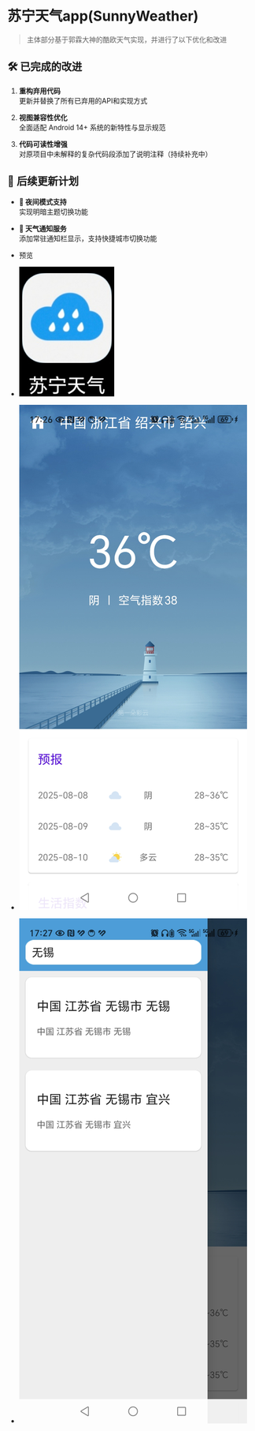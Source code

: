 # 苏宁天气app(SunnyWeather)

> 主体部分基于郭霖大神的酷欧天气实现，并进行了以下优化和改进

## 🛠️ 已完成的改进

1. **重构弃用代码**  
   更新并替换了所有已弃用的API和实现方式

2. **视图兼容性优化**  
   全面适配 Android 14+ 系统的新特性与显示规范

3. **代码可读性增强**  
   对原项目中未解释的复杂代码段添加了说明注释（持续补充中）

## 🚀 后续更新计划

- **🌙 夜间模式支持**  
  实现明暗主题切换功能

- **🔔 天气通知服务**  
  添加常驻通知栏显示，支持快捷城市切换功能
- 预览
- ![加载失败](Image%20Preview/icon.png "悬停标题（可选）")
- ![加载失败](Image%20Preview/body1.png "悬停标题（可选）")
- ![加载失败](Image%20Preview/body2.png "悬停标题（可选）")